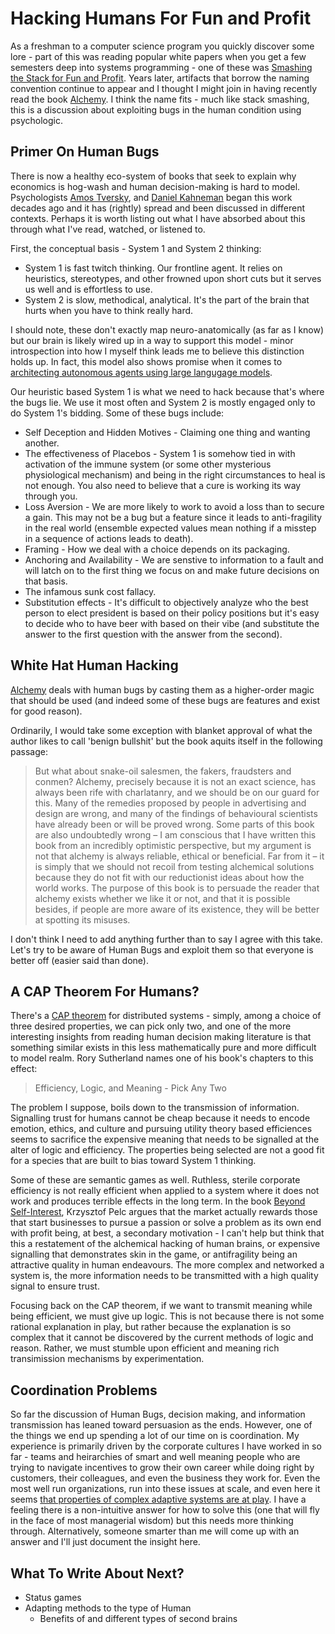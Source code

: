 # Hacking Humans For Fun and Profit

As a freshman to a computer science program you quickly discover some lore - part of this was reading popular white papers when you get a few semesters deep into systems programming - one of these was [Smashing the Stack for Fun and Profit](https://inst.eecs.berkeley.edu//~cs161/fa08/papers/stack_smashing.pdf). Years later, artifacts that borrow the naming convention continue to appear and I thought I might join in having recently read the book [Alchemy](https://www.goodreads.com/book/show/26210508-alchemy). I think the name fits - much like stack smashing, this is a discussion about exploiting bugs in the human condition using psychologic.

## Primer On Human Bugs

There is now a healthy eco-system of books that seek to explain why economics is hog-wash and human decision-making is hard to model. Psychologists [Amos Tversky](https://en.wikipedia.org/wiki/Amos_Tversky), and [Daniel Kahneman](https://en.wikipedia.org/wiki/Daniel_Kahneman) began this work decades ago and it has (rightly) spread and been discussed in different contexts. Perhaps it is worth listing out what I have absorbed about this through what I've read, watched, or listened to.

First, the conceptual basis - System 1 and System 2 thinking:
* System 1 is fast twitch thinking. Our frontline agent. It relies on heuristics, stereotypes, and other frowned upon short cuts but it serves us well and is effortless to use.
* System 2 is slow, methodical, analytical. It's the part of the brain that hurts when you have to think really hard.

I should note, these don't exactly map neuro-anatomically (as far as I know) but our brain is likely wired up in a way to support this model - minor introspection into how I myself think leads me to believe this distinction holds up. In fact, this model also shows promise when it comes to [architecting autonomous agents using large langugage models](https://arxiv.org/pdf/2410.08328).

Our heuristic based System 1 is what we need to hack because that's where the bugs lie. We use it most often and System 2 is mostly engaged only to do System 1's bidding. Some of these bugs include:

* Self Deception and Hidden Motives - Claiming one thing and wanting another.
* The effectiveness of Placebos - System 1 is somehow tied in with activation of the immune system (or some other mysterious physiological mechanism) and being in the right circumstances to heal is not enough. You also need to believe that a cure is working its way through you.
* Loss Aversion - We are more likely to work to avoid a loss than to secure a gain. This may not be a bug but a feature since it leads to anti-fragility in the real world (ensemble expected values mean nothing if a misstep in a sequence of actions leads to death).
* Framing - How we deal with a choice depends on its packaging.
* Anchoring and Availability - We are senstive to information to a fault and will latch on to the first thing we focus on and make future decisions on that basis.
* The infamous sunk cost fallacy.
* Substitution effects - It's difficult to objectively analyze who the best person to elect president is based on their policy positions but it's easy to decide who to have beer with based on their vibe (and substitute the answer to the first question with the answer from the second).

## White Hat Human Hacking

[Alchemy](https://www.goodreads.com/book/show/26210508-alchemy) deals with human bugs by casting them as a higher-order magic that should be used (and indeed some of these bugs are features and exist for good reason).

Ordinarily, I would take some exception with blanket approval of what the author likes to call 'benign bullshit' but the book aquits itself in the following passage:

> But what about snake-oil salesmen, the fakers, fraudsters and conmen? Alchemy, precisely because it is not an exact science, has always been rife with charlatanry, and we should be on our guard for this. Many of the remedies proposed by people in advertising and design are wrong, and many of the findings of behavioural scientists have already been or will be proved wrong. Some parts of this book are also undoubtedly wrong – I am conscious that I have written this book from an incredibly optimistic perspective, but my argument is not that alchemy is always reliable, ethical or beneficial. Far from it – it is simply that we should not recoil from testing alchemical solutions because they do not fit with our reductionist ideas about how the world works. The purpose of this book is to persuade the reader that alchemy exists whether we like it or not, and that it is possible besides, if people are more aware of its existence, they will be better at spotting its misuses.

I don't think I need to add anything further than to say I agree with this take. Let's try to be aware of Human Bugs and exploit them so that everyone is better off (easier said than done).

## A CAP Theorem For Humans?

There's a [CAP theorem](https://en.wikipedia.org/wiki/CAP_theorem) for distributed systems - simply, among a choice of three desired properties, we can pick only two, and one of the more interesting insights from reading human decision making literature is that something similar exists in this less mathematically pure and more difficult to model realm. Rory Sutherland names one of his book's chapters to this effect:

> Efficiency, Logic, and Meaning - Pick Any Two

The problem I suppose, boils down to the transmission of information. Signalling trust for humans cannot be cheap because it needs to encode emotion, ethics, and culture and pursuing utility theory based efficiences seems to sacrifice the expensive meaning that needs to be signalled at the alter of logic and efficiency. The properties being selected are not a good fit for a species that are built to bias toward System 1 thinking.

Some of these are semantic games as well. Ruthless, sterile corporate efficiency is not really efficient when applied to a system where it does not work and produces terrible effects in the long term. In the book [Beyond Self-Interest](https://www.goodreads.com/book/show/58986900-beyond-self-interest), Krzysztof Pelc argues that the market actually rewards those that start businesses to pursue a passion or solve a problem as its own end with profit being, at best, a secondary motivation - I can't help but think that this a restatement of the alchemical hacking of human brains, or expensive signalling that demonstrates skin in the game, or antifragility being an attractive quality in human endeavours. The more complex and networked a system is, the more information needs to be transmitted with a high quality signal to ensure trust.

Focusing back on the CAP theorem, if we want to transmit meaning while being efficient, we must give up logic. This is not because there is not some rational explanation in play, but rather because the explanation is so complex that it cannot be discovered by the current methods of logic and reason. Rather, we must stumble upon efficient and meaning rich transimission mechanisms by experimentation.

## Coordination Problems

So far the discussion of Human Bugs, decision making, and information transmission has leaned toward persuasion as the ends. However, one of the things we end up spending a lot of our time on is coordination. My experience is primarily driven by the corporate cultures I have worked in so far - teams and heirarchies of smart and well meaning people who are trying to navigate incentives to grow their own career while doing right by customers, their colleagues, and even the business they work for. Even the most well run organizations, run into these issues at scale, and even here it seems [that properties of complex adaptive systems are at play](https://surfingcomplexity.blog/2025/06/08/ai-at-amazon-a-case-study-of-brittleness/). I have a feeling there is a non-intuitive answer for how to solve this (one that will fly in the face of most managerial wisdom) but this needs more thinking through. Alternatively, someone smarter than me will come up with an answer and I'll just document the insight here.

## What To Write About Next?

* Status games
* Adapting methods to the type of Human
  - Benefits of and different types of second brains

